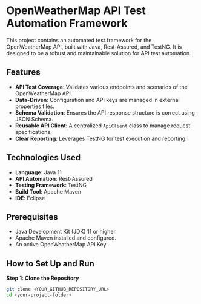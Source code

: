 # OpenWeatherMap API Test Automation Framework

This project contains an automated test framework for the OpenWeatherMap API, built with Java, Rest-Assured, and TestNG. It is designed to be a robust and maintainable solution for API test automation.

## Features
-   **API Test Coverage**: Validates various endpoints and scenarios of the OpenWeatherMap API.
-   **Data-Driven**: Configuration and API keys are managed in external properties files.
-   **Schema Validation**: Ensures the API response structure is correct using JSON Schema.
-   **Reusable API Client**: A centralized `ApiClient` class to manage request specifications.
-   **Clear Reporting**: Leverages TestNG for test execution and reporting.

## Technologies Used
-   **Language**: Java 11
-   **API Automation**: Rest-Assured
-   **Testing Framework**: TestNG
-   **Build Tool**: Apache Maven
-   **IDE**: Eclipse

## Prerequisites
-   Java Development Kit (JDK) 11 or higher.
-   Apache Maven installed and configured.
-   An active OpenWeatherMap API Key.

## How to Set Up and Run

**Step 1: Clone the Repository**
```bash
git clone <YOUR_GITHUB_REPOSITORY_URL>
cd <your-project-folder>
